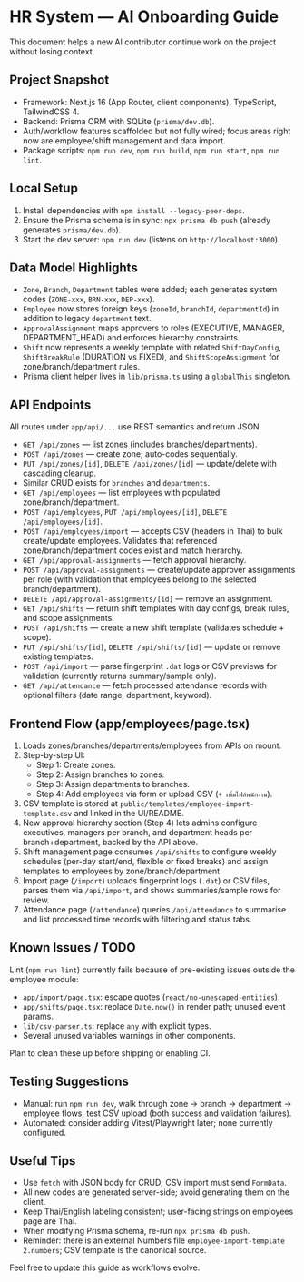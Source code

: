 # HR System — AI Onboarding Guide

This document helps a new AI contributor continue work on the project without losing context.

## Project Snapshot

- Framework: Next.js 16 (App Router, client components), TypeScript, TailwindCSS 4.
- Backend: Prisma ORM with SQLite (`prisma/dev.db`).
- Auth/workflow features scaffolded but not fully wired; focus areas right now are employee/shift management and data import.
- Package scripts: `npm run dev`, `npm run build`, `npm run start`, `npm run lint`.

## Local Setup

1. Install dependencies with `npm install --legacy-peer-deps`.
2. Ensure the Prisma schema is in sync: `npx prisma db push` (already generates `prisma/dev.db`).
3. Start the dev server: `npm run dev` (listens on `http://localhost:3000`).

## Data Model Highlights

- `Zone`, `Branch`, `Department` tables were added; each generates system codes (`ZONE-xxx`, `BRN-xxx`, `DEP-xxx`).
- `Employee` now stores foreign keys (`zoneId`, `branchId`, `departmentId`) in addition to legacy `department` text.
- `ApprovalAssignment` maps approvers to roles (EXECUTIVE, MANAGER, DEPARTMENT_HEAD) and enforces hierarchy constraints.
- `Shift` now represents a weekly template with related `ShiftDayConfig`, `ShiftBreakRule` (DURATION vs FIXED), and `ShiftScopeAssignment` for zone/branch/department rules.
- Prisma client helper lives in `lib/prisma.ts` using a `globalThis` singleton.

## API Endpoints

All routes under `app/api/...` use REST semantics and return JSON.

- `GET /api/zones` — list zones (includes branches/departments).
- `POST /api/zones` — create zone; auto-codes sequentially.
- `PUT /api/zones/[id]`, `DELETE /api/zones/[id]` — update/delete with cascading cleanup.
- Similar CRUD exists for `branches` and `departments`.
- `GET /api/employees` — list employees with populated zone/branch/department.
- `POST /api/employees`, `PUT /api/employees/[id]`, `DELETE /api/employees/[id]`.
- `POST /api/employees/import` — accepts CSV (headers in Thai) to bulk create/update employees. Validates that referenced zone/branch/department codes exist and match hierarchy.
- `GET /api/approval-assignments` — fetch approval hierarchy.
- `POST /api/approval-assignments` — create/update approver assignments per role (with validation that employees belong to the selected branch/department).
- `DELETE /api/approval-assignments/[id]` — remove an assignment.
- `GET /api/shifts` — return shift templates with day configs, break rules, and scope assignments.
- `POST /api/shifts` — create a new shift template (validates schedule + scope).
- `PUT /api/shifts/[id]`, `DELETE /api/shifts/[id]` — update or remove existing templates.
- `POST /api/import` — parse fingerprint `.dat` logs or CSV previews for validation (currently returns summary/sample only).
- `GET /api/attendance` — fetch processed attendance records with optional filters (date range, department, keyword).

## Frontend Flow (app/employees/page.tsx)

1. Loads zones/branches/departments/employees from APIs on mount.
2. Step-by-step UI:
   - Step 1: Create zones.
   - Step 2: Assign branches to zones.
   - Step 3: Assign departments to branches.
   - Step 4: Add employees via form or upload CSV (`+ เพิ่มไฟล์พนักงาน`).
3. CSV template is stored at `public/templates/employee-import-template.csv` and linked in the UI/README.
4. New approval hierarchy section (Step 4) lets admins configure executives, managers per branch, and department heads per branch+department, backed by the API above.
5. Shift management page consumes `/api/shifts` to configure weekly schedules (per-day start/end, flexible or fixed breaks) and assign templates to employees by zone/branch/department.
6. Import page (`/import`) uploads fingerprint logs (`.dat`) or CSV files, parses them via `/api/import`, and shows summaries/sample rows for review.
7. Attendance page (`/attendance`) queries `/api/attendance` to summarise and list processed time records with filtering and status tabs.

## Known Issues / TODO

Lint (`npm run lint`) currently fails because of pre-existing issues outside the employee module:

- `app/import/page.tsx`: escape quotes (`react/no-unescaped-entities`).
- `app/shifts/page.tsx`: replace `Date.now()` in render path; unused event params.
- `lib/csv-parser.ts`: replace `any` with explicit types.
- Several unused variables warnings in other components.

Plan to clean these up before shipping or enabling CI.

## Testing Suggestions

- Manual: run `npm run dev`, walk through zone → branch → department → employee flows, test CSV upload (both success and validation failures).
- Automated: consider adding Vitest/Playwright later; none currently configured.

## Useful Tips

- Use `fetch` with JSON body for CRUD; CSV import must send `FormData`.
- All new codes are generated server-side; avoid generating them on the client.
- Keep Thai/English labeling consistent; user-facing strings on employees page are Thai.
- When modifying Prisma schema, re-run `npx prisma db push`.
- Reminder: there is an external Numbers file `employee-import-template 2.numbers`; CSV template is the canonical source.

Feel free to update this guide as workflows evolve.

